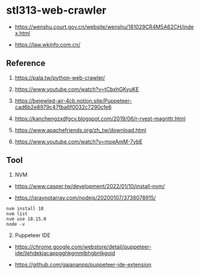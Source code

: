# stl313-web-crawler

- https://wenshu.court.gov.cn/website/wenshu/181029CR4M5A62CH/index.html

- https://law.wkinfo.com.cn/

## Reference

1. https://pala.tw/python-web-crawler/

2. https://www.youtube.com/watch?v=tCbxhGKyuKE

3. https://bejewled-air-4cb.notion.site/Puppeteer-cad6b2e8979c47fba6f0032c7290cfe6

4. https://kanchengzxdfgcv.blogspot.com/2019/06/r-rvest-magrittr.html

5. https://www.apachefriends.org/zh_tw/download.html

6. https://www.youtube.com/watch?v=moeAmM-7ybE

## Tool

1. NVM

- https://www.casper.tw/development/2022/01/10/install-nvm/

- https://israynotarray.com/nodejs/20200107/3738078915/
 

```
nvm install 18
nvm list
nvm use 18.15.0
node -v
```

2. Puppeteer IDE

- https://chrome.google.com/webstore/detail/puppeteer-ide/ilehdekjacappgghkgmmlbhgbnlkgoid

- https://github.com/gajananpp/puppeteer-ide-extension

